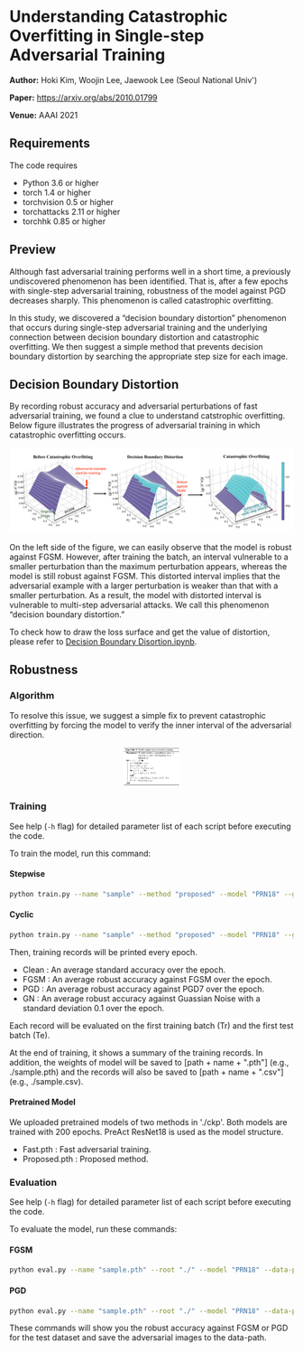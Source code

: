 
# Understanding Catastrophic Overfitting in Single-step Adversarial Training

**Author:** Hoki Kim, Woojin Lee, Jaewook Lee (Seoul National Univ')

**Paper:** https://arxiv.org/abs/2010.01799

**Venue:** AAAI 2021



## Requirements

The code requires

* Python 3.6 or higher
* torch 1.4 or higher
* torchvision 0.5 or higher
* torchattacks 2.11 or higher
* torchhk 0.85 or higher



## Preview

Although fast adversarial training performs well in a short time, a previously undiscovered phenomenon has been identified. That is, after a few epochs with single-step adversarial training, robustness of the model against PGD decreases sharply. This phenomenon is called catastrophic overfitting. 



In this study, we discovered a “decision boundary distortion” phenomenon that occurs during single-step adversarial training and the underlying connection between decision boundary distortion and catastrophic overfitting. We then suggest a simple method that prevents decision boundary distortion by searching the appropriate step size for each image. 



## Decision Boundary Distortion

By recording robust accuracy and adversarial perturbations of fast adversarial training, we found a clue to understand catstrophic overfitting. Below figure illustrates the progress of adversarial training in which catastrophic overfitting occurs.

![image-20201215231641446](README.assets/image-20201215231641446.png)

On the left side of the figure, we can easily observe that the model is robust against FGSM. However, after training the batch, an interval vulnerable to a smaller perturbation than the maximum perturbation appears, whereas the model is still robust against FGSM. This distorted interval implies that the adversarial example with a larger perturbation is weaker than that with a smaller perturbation. As a result, the model with distorted interval is vulnerable to multi-step adversarial attacks. We call this phenomenon “decision boundary distortion.”



To check how to draw the loss surface and get the value of distortion, please refer to [Decision Boundary Disortion.ipynb](https://github.com/Harry24k/catastrophic-overfitting/blob/main/Decision%20Boundary%20Disortion.ipynb).



## Robustness

### Algorithm

To resolve this issue, we suggest a simple fix to prevent catastrophic overfitting by forcing the model to verify the inner interval of the adversarial direction.

<p align="center">
  <img src="README.assets/image-20201215232459218.png" style="width:100px;"/>
</p>

### Training

See help (`-h` flag) for detailed parameter list of each script before executing the code.

To train the model, run this command:

#### Stepwise

```bash
python train.py --name "sample" --method "proposed" --model "PRN18" --gpu 0 --scheduler "Stepwise" --epochs 200 --eps 8 --alpha 10 --c 3 --inf-batch 1024 --path "./" --save-type "None"
```

#### Cyclic

```bash
python train.py --name "sample" --method "proposed" --model "PRN18" --gpu 0 --scheduler "Cyclic" --epochs 30 --eps 8 --alpha 10 --c 3 --inf-batch 1024 --path "./" --save-type "None"
```



Then, training records will be printed every epoch.

* Clean : An average standard accuracy over the epoch.
* FGSM : An average robust accuracy against FGSM over the epoch.
* PGD : An average robust accuracy against PGD7 over the epoch.
* GN : An average robust accuracy against Guassian Noise with a standard deviation 0.1 over the epoch.

Each record will be evaluated on the first training batch (Tr) and the first test batch (Te).

At the end of training, it shows a summary of the training records. In addition, the weights of model will be saved to [path + name + ".pth"] (e.g., ./sample.pth) and the records will also be saved to [path + name + ".csv"] (e.g., ./sample.csv).



#### Pretrained Model

We uploaded pretrained models of two methods in './ckp'. Both models are trained with 200 epochs. PreAct ResNet18 is used as the model structure.

* Fast.pth : Fast adversarial training.
* Proposed.pth : Proposed method.



### Evaluation

See help (`-h` flag) for detailed parameter list of each script before executing the code.

To evaluate the model, run these commands:

#### FGSM

```bash
python eval.py --name "sample.pth" --root "./" --model "PRN18" --data-path "FGSM.pt" --gpu 0 --method "FGSM" --eps 8
```

#### PGD

```bash
python eval.py --name "sample.pth" --root "./" --model "PRN18" --data-path "PGD.pt" --gpu 0 --method "PGD" --eps 8 --alpha 2 --steps 50 --restart 10
```

These commands will show you the robust accuracy against FGSM or PGD for the test dataset and save the adversarial images to the data-path.
